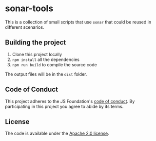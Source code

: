 # sonar-tools

This is a collection of small scripts that use `sonar` that could be
reused in different scenarios.

## Building the project

1. Clone this project locally
1. `npm install` all the dependencies
1. `npm run build` to compile the source code

The output files will be in the `dist` folder.

## Code of Conduct

This project adheres to the JS Foundation's [code of
conduct](https://js.foundation/community/code-of-conduct). By participating in this project you
agree to abide by its terms.

## License

The code is available under the [Apache 2.0 license](LICENSE.txt).

[crawler]: ./scripts/crawler/readme.md